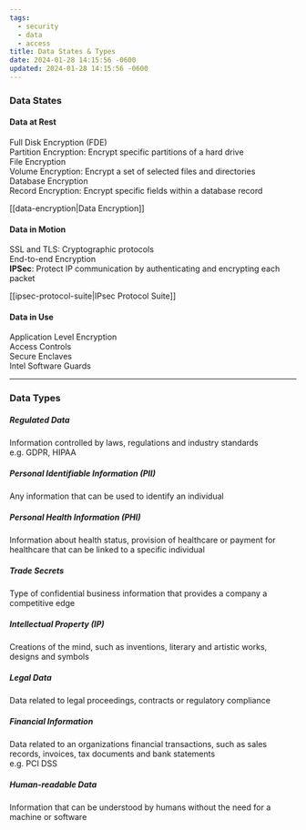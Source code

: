 ```yaml
---
tags:
  - security
  - data
  - access
title: Data States & Types
date: 2024-01-28 14:15:56 -0600
updated: 2024-01-28 14:15:56 -0600
---
```


### Data States

#### Data at Rest
Full Disk Encryption (FDE)  
Partition Encryption: Encrypt specific partitions of a hard drive    
File Encryption  
Volume Encryption: Encrypt a set of selected files and directories  
Database Encryption  
Record Encryption: Encrypt specific fields within a database record

[[data-encryption|Data Encryption]]

#### Data in Motion
SSL and TLS: Cryptographic protocols  
End-to-end Encryption  
**IPSec**: Protect IP communication by authenticating and encrypting each packet

[[ipsec-protocol-suite|IPsec Protocol Suite]]

#### Data in Use
Application Level Encryption  
Access Controls  
Secure Enclaves  
Intel Software Guards

---

### Data Types

##### Regulated Data
Information controlled by laws, regulations and industry standards  
e.g. GDPR, HIPAA

##### Personal Identifiable Information (PII)
Any information that can be used to identify an individual

##### Personal Health Information (PHI)
Information about health status, provision of healthcare or payment for healthcare that can be linked to a specific individual

##### Trade Secrets
Type of confidential business information that provides a company a competitive edge

##### Intellectual Property (IP)
Creations of the mind, such as inventions, literary and artistic works, designs and symbols

##### Legal Data
Data related to legal proceedings, contracts or regulatory compliance

##### Financial Information
Data related to an organizations financial transactions, such as sales records, invoices, tax documents and bank statements  
e.g. PCI DSS

##### Human-readable Data
Information that can be understood by humans without the need for a machine or software
